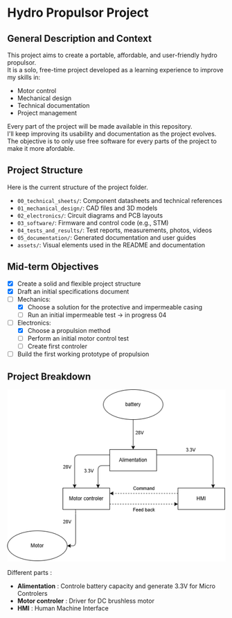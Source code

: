 # Hydro Propulsor Project

## General Description and Context

This project aims to create a portable, affordable, and user-friendly hydro propulsor.  
It is a solo, free-time project developed as a learning experience to improve my skills in:

- Motor control
- Mechanical design
- Technical documentation
- Project management

Every part of the project will be made available in this repository.  
I'll keep improving its usability and documentation as the project evolves.
The objective is to only use free software for every parts of the project to make it more afordable.

## Project Structure
Here is the current structure of the project folder. 

- `00_technical_sheets/`: Component datasheets and technical references
- `01_mechanical_design/`: CAD files and 3D models
- `02_electronics/`: Circuit diagrams and PCB layouts
- `03_software/`: Firmware and control code (e.g., STM)
- `04_tests_and_results/`: Test reports, measurements, photos, videos
- `05_documentation/`: Generated documentation and user guides
- `assets/`: Visual elements used in the README and documentation

## Mid-term Objectives

- [x] Create a solid and flexible project structure
- [x] Draft an initial specifications document
- [ ] Mechanics:
    - [x] Choose a solution for the protective and impermeable casing
    - [ ] Run an initial impermeable test -> in progress 04
- [ ] Electronics:
    - [x] Choose a propulsion method
    - [ ] Perform an initial motor control test
    - [ ] Create first controler
- [ ] Build the first working prototype of propulsion

## Project Breakdown

![Schéma bloque de la décomposition du projet](./98_pictures/project_breackdown.drawio.png)

Different parts :

- **Alimentation** : Controle battery capacity and generate 3.3V for Micro Controlers
- **Motor controler** : Driver for DC brushless motor
- **HMI** :  Human Machine Interface